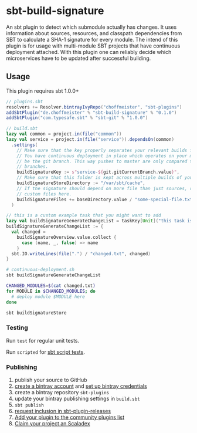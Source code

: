 # sbt-build-signature

An sbt plugin to detect which submodule actually has changes. It uses information about sources, resources, and
classpath dependencies from SBT to calculate a SHA-1 signature for every module. The intend of this plugin is for usage
with multi-module SBT projects that have continuous deployment attached. With this plugin one can reliably decide which
microservices have to be updated after successful building.

## Usage

This plugin requires sbt 1.0.0+

```scala
// plugins.sbt
resolvers += Resolver.bintrayIvyRepo("choffmeister", "sbt-plugins")
addSbtPlugin("de.choffmeister" % "sbt-build-signature" % "0.1.0")
addSbtPlugin("com.typesafe.sbt" % "sbt-git" % "1.0.0")
```

```scala
// build.sbt
lazy val common = project.in(file("common"))
lazy val service = project.in(file("service")).dependsOn(common)
  .settings(
    // Make sure that the key properly separates your relevant builds from irrelevant ones. Example:
    // You have continuous deployment in place which operates on your master branch. Then the key should probably
    // be the git branch. This way pushes to master are only compared to the last push to master, not to pushed to other
    // branches.
    buildSignatureKey := s"service-${git.gitCurrentBranch.value}",
    // Make sure that this folder is kept across multiple builds of your project.
    buildSignatureStoreDirectory := "/var/sbt/cache",
    // If the signature should depend on more file than just sources, resources and classpath dependencies, you can add
    // custom files here.
    buildSignatureFiles += baseDirectory.value / "some-special-file.txt"
  )

// this is a custom example task that you might want to add
lazy val buildSignatureGenerateChangeList = taskKey[Unit]("this task is used to prepare a file for continuous deployment")
buildSignatureGenerateChangeList := {
  val changed =
    buildSignatureOverview.value.collect {
      case (name, _, false) => name
    }
  sbt.IO.writeLines(file(".") / "changed.txt", changed)
}
```

```bash
# continuous-deployment.sh
sbt buildSignatureGenerateChangeList

CHANGED_MODULES=$(cat changed.txt)
for MODULE in $CHANGED_MODULES; do
  # deploy module $MODULE here
done

sbt buildSignatureStore
```

### Testing

Run `test` for regular unit tests.

Run `scripted` for [sbt script tests](http://www.scala-sbt.org/1.x/docs/Testing-sbt-plugins.html).

### Publishing

1. publish your source to GitHub
2. [create a bintray account](https://bintray.com/signup/index) and [set up bintray credentials](https://github.com/sbt/sbt-bintray#publishing)
3. create a bintray repository `sbt-plugins` 
4. update your bintray publishing settings in `build.sbt`
5. `sbt publish`
6. [request inclusion in sbt-plugin-releases](https://bintray.com/sbt/sbt-plugin-releases)
7. [Add your plugin to the community plugins list](https://github.com/sbt/website#attention-plugin-authors)
8. [Claim your project an Scaladex](https://github.com/scalacenter/scaladex-contrib#claim-your-project)
